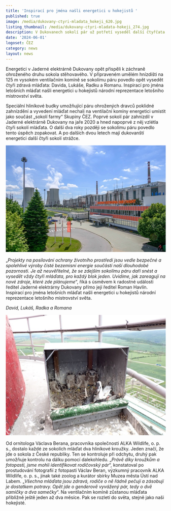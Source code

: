 ```yaml
---
title: 'Inspirací pro jména našli energetici u hokejistů '
published: true
image: /media/dukovany-ctyri-mladata_hokeji_620.jpg
listing_thumbnail: /media/dukovany-ctyri-mladata-hokeji_274.jpg
description: V Dukovanech sokolí pár už potřetí vyseděl další čtyřčata.
date: '2024-06-01'
logoset: ČEZ
category: news
layout: news
---
```

Energetici v Jaderné elektrárně Dukovany opět přispěli k záchraně ohroženého druhu sokola stěhovavého. V připraveném umělém hnízdišti na 125 m vysokém ventilačním komíně se sokolímu páru povedlo opět vysedět čtyři zdravá mláďata: Davida, Lukáše, Radku a Romanu. Inspirací pro jména letošních mláďat našli energetici u hokejistů národní reprezentace letošního mistrovství světa.

Speciální hliníkové budky umožňující páru ohrožených dravců poklidné zahnízdění a vyvedení mláďat nechali na ventilační komíny energetici umístit jako součást „sokolí farmy“ Skupiny ČEZ. Poprvé sokolí pár zahnízdil v Jaderné elektrárně Dukovany na jaře 2020 a hned napoprvé z něj vzlétla čtyři sokolí mláďata. O další dva roky později se sokolímu páru povedlo tento úspěch zopakovat. A po dalších dvou letech mají dukovanští energetici další čtyři sokolí strážce.

![](/media/ventilacni-komin-je-dukovany.jpg)

„_Projekty na posilování ochrany životního prostředí jsou vedle bezpečné a spolehlivé výroby čisté bezemisní energie součástí naší dlouhodobé pozornosti. Je až neuvěřitelné, že se zdejším sokolímu páru daří snést a vysedět vždy čtyři mláďata, pro každý blok jeden. Uvidíme, jak zareagují na nové zdroje, které zde plánujeme_“, říká s úsměvem k radostné události ředitel Jaderné elektrárny Dukovany přímo její ředitel Roman Havlín. Inspirací pro jména letošních mláďat našli energetici u hokejistů národní reprezentace letošního mistrovství světa.

_David, Lukáš, Radka a Romana_

![](/media/sokoli_ctyrcata_david_lukas_radka_romana.jpg)





Od ornitologa Václava Berana, pracovníka společnosti ALKA Wildlife, o. p. s., dostalo každé ze sokolích mláďat dva hliníkové kroužky. Jeden značí, že jde o sokola z České republiky. Ten se kontroluje při odchytu, druhý pak umožňuje kontrolu na dálku pomocí dalekohledu. „_Právě díky kroužkům a fotopasti, jsme mohli identifikovat rodičovský pár_“, konstatoval po prostudování fotografií z fotopasti Václav Beran, výzkumný pracovník ALKA Wildlife, o. p. s., jinak také zoolog a kurátor sbírky Muzea města Ústí nad Labem. „_Všechna mláďata jsou zdravá, rodiče o ně řádně pečují a zásobují je dostatkem potravy. Opět jde o genderově vyvážený pár, tedy o dvě samičky a dva samečky_“. Na ventilačním komíně zůstanou mláďata přibližně ještě jeden až dva měsíce. Pak se rozletí do světa, stejně jako naši hokejisté.
